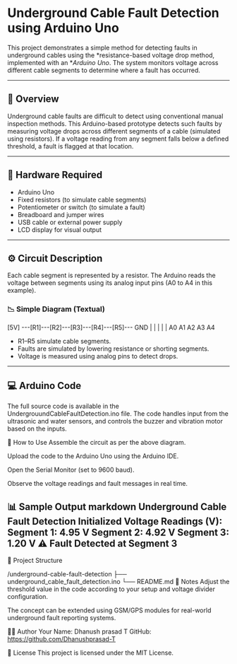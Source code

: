 # Underground Cable Fault Detection using Arduino Uno

This project demonstrates a simple method for detecting faults in underground cables using the *resistance-based voltage drop method, implemented with an **Arduino Uno*. The system monitors voltage across different cable segments to determine where a fault has occurred.

---

## 🚀 Overview

Underground cable faults are difficult to detect using conventional manual inspection methods. This Arduino-based prototype detects such faults by measuring voltage drops across different segments of a cable (simulated using resistors). If a voltage reading from any segment falls below a defined threshold, a fault is flagged at that location.

---

## 🔧 Hardware Required

- Arduino Uno
- Fixed resistors (to simulate cable segments)
- Potentiometer or switch (to simulate a fault)
- Breadboard and jumper wires
- USB cable or external power supply
- LCD display for visual output

---

## ⚙ Circuit Description

Each cable segment is represented by a resistor. The Arduino reads the voltage between segments using its analog input pins (A0 to A4 in this example).

### 📉 Simple Diagram (Textual)

[5V] ---[R1]---[R2]---[R3]---[R4]---[R5]--- GND
| | | | |
A0 A1 A2 A3 A4

- R1–R5 simulate cable segments.
- Faults are simulated by lowering resistance or shorting segments.
- Voltage is measured using analog pins to detect drops.

---

## 💻 Arduino Code

The full source code is available in the UndergrouundCableFaultDetection.ino file. The code handles input from the ultrasonic and water sensors, and controls the buzzer and vibration motor based on the inputs.

🧪 How to Use
Assemble the circuit as per the above diagram.

Upload the code to the Arduino Uno using the Arduino IDE.

Open the Serial Monitor (set to 9600 baud).

Observe the voltage readings and fault messages in real time.

📊 Sample Output
markdown
Underground Cable Fault Detection Initialized
Voltage Readings (V):
Segment 1: 4.95 V
Segment 2: 4.92 V
Segment 3: 1.20 V
⚠ Fault Detected at Segment 3
-----------------------
📁 Project Structure

/underground-cable-fault-detection
├── underground_cable_fault_detection.ino
└── README.md
📌 Notes
Adjust the threshold value in the code according to your setup and voltage divider configuration.

The concept can be extended using GSM/GPS modules for real-world underground fault reporting systems.

🧑‍💻 Author
Your Name: Dhanush prasad T
GitHub: https://github.com/Dhanushprasad-T

📄 License
This project is licensed under the MIT License.
